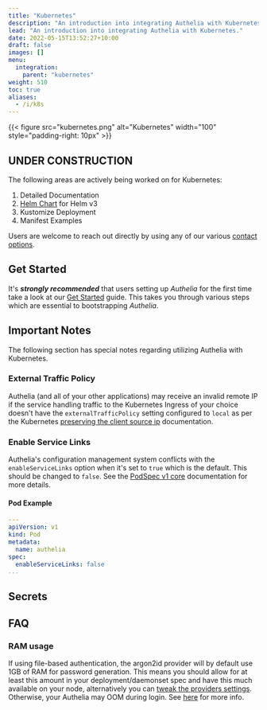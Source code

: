 ```yaml
---
title: "Kubernetes"
description: "An introduction into integrating Authelia with Kubernetes."
lead: "An introduction into integrating Authelia with Kubernetes."
date: 2022-05-15T13:52:27+10:00
draft: false
images: []
menu:
  integration:
    parent: "kubernetes"
weight: 510
toc: true
aliases:
  - /i/k8s
---
```


{{< figure src="kubernetes.png" alt="Kubernetes" width="100" style="padding-right: 10px" >}}

## UNDER CONSTRUCTION

The following areas are actively being worked on for Kubernetes:

1. Detailed Documentation
2. [Helm Chart](../chart.md) for Helm v3
3. Kustomize Deployment
4. Manifest Examples

Users are welcome to reach out directly by using any of our various [contact options](../../information/contact.md).

## Get Started

It's __*strongly recommended*__ that users setting up *Authelia* for the first time take a look at our
[Get Started](../../prologue/get-started.md) guide. This takes you through various steps which are essential to
bootstrapping *Authelia*.

## Important Notes

The following section has special notes regarding utilizing Authelia with Kubernetes.

### External Traffic Policy

Authelia (and all of your other applications) may receive an invalid remote IP if the service handling traffic to the
Kubernetes Ingress of your choice doesn't have the `externalTrafficPolicy` setting configured to `local` as per the
Kubernetes [preserving the client source ip] documentation.

### Enable Service Links

Authelia's configuration management system conflicts with the `enableServiceLinks` option when it's set to `true` which
is the default. This should be changed to `false`. See the
[PodSpec v1 core](https://kubernetes.io/docs/reference/generated/kubernetes-api/v1.24/#podspec-v1-core) documentation
for more details.

#### Pod Example

```yaml
---
apiVersion: v1
kind: Pod
metadata:
  name: authelia
spec:
  enableServiceLinks: false
...
```

## Secrets


## FAQ

### RAM usage

If using file-based authentication, the argon2id provider will by default use 1GB of RAM for password generation. This
means you should allow for at least this amount in your deployment/daemonset spec and have this much available on your
node, alternatively you can
[tweak the providers settings](../../../configuration/first-factor/file.md#memory). Otherwise,
your Authelia may OOM during login. See [here](https://github.com/authelia/authelia/issues/1234#issuecomment-663910799)
for more info.

[preserving the client source ip]: https://kubernetes.io/docs/tasks/access-application-cluster/create-external-load-balancer/#preserving-the-client-source-ip
